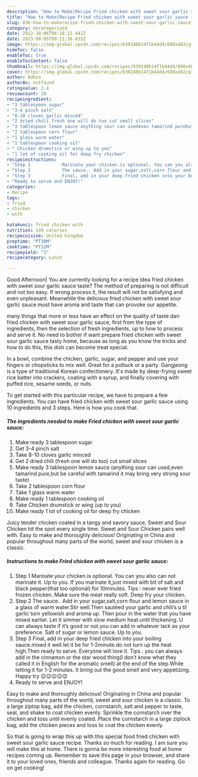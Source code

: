 ```yaml
---
description: "How to Make|Recipe Fried chicken with sweet sour garlic sauce {That is Simple"
title: "How to Make|Recipe Fried chicken with sweet sour garlic sauce {That is Simple"
slug: 836-how-to-makerecipe-fried-chicken-with-sweet-sour-garlic-sauce-that-is-simple
category: Uncategorized
date: 2022-10-06T08:18:12.441Z
date: 2023-08-05T09:21:36.633Z
image: https://img-global.cpcdn.com/recipes/639240b14f1b44d4/680x482cq70/fried-chicken-with-sweet-sour-garlic-sauce-recipe-main-photo.jpg
hideToc: false
enableToc: true
enableTocContent: false
thumbnail: https://img-global.cpcdn.com/recipes/639240b14f1b44d4/680x482cq70/fried-chicken-with-sweet-sour-garlic-sauce-recipe-main-photo.jpg
cover: https://img-global.cpcdn.com/recipes/639240b14f1b44d4/680x482cq70/fried-chicken-with-sweet-sour-garlic-sauce-recipe-main-photo.jpg
author: Admin
authorAv: notfound
ratingvalue: 3.4
reviewcount: 20
recipeingredient:
- "3 tablespoon sugar"
- "3-4 pinch salt"
- "8-10 cloves garlic minced"
- "2 dried chili fresh one will do too cut small slices"
- "3 tablespoon lemon sauce anything sour can usedeven tamarind purebut be careful with tamarind it may bring very strong sour taste"
- "2 tablespoon corn flour"
- "1 glass warm water"
- "1 tablespoon cooking oil"
- " Chicken drumstick or wing up to you"
- "1 lot of cooking oil for deep fry chicken"
recipeinstructions:
- "Step 1            Marinate your chicken.is optional. You can you also can not marinate it. Up to you. If you marinate it,just mixed with bit of salt and black pepper(that too optional) for 10minutes. Tips : never ever fried frozen chicken. Make sure the meat really soft. Deep fry your chicken."
- "Step 2            The sauce.. Add in your sugar,salt,corn flour and lemon sauce in a glass of warm water.Stir well.Then sautéed your garlic and chili’s u til garlic turn yellowish and aroma up. Then pour in the water that you have mixed earlier. Let it simmer with slow medium heat.until thickening. U can always taste if it’s good or not.you can add in whatever lack as your preference. Salt of sugar or lemon sauce. Up to you."
- "Step 3            Final, add in your deep fried chicken into your boiling sauce.mixed it well let it be for 1-2minute.do not turn up the heat high.Then ready to serve. Everyone will love it. Tips : you can always add in the cinnamon or the star wood thing(I don’t know what they called it in English for the aromatic smell) at the end of the step.While letting it for 1-2 minutes. It bring out the good smell and very appetizing. Happy try 😉😉😉😉😊"
- "Ready to serve and ENJOY!"
categories:
- Recipe
tags:
- fried
- chicken
- with

katakunci: fried chicken with 
nutrition: 149 calories
recipecuisine: United Kingdom
preptime: "PT30M"
cooktime: "PT32M"
recipeyield: "3"
recipecategory: Lunch

---
```



Good Afternoon| You are currently looking for a recipe idea fried chicken with sweet sour garlic sauce taste? The method of preparing is not difficult and not too easy. If wrong process it, the result will not be satisfying and even unpleasant. Meanwhile the delicious fried chicken with sweet sour garlic sauce must have aroma and taste that can provoke our appetite.






many things that more or less have an effect on the quality of taste dari fried chicken with sweet sour garlic sauce, first from the type of ingredients, then the selection of fresh ingredients, up to how to process and serve it. No need to bother if want prepare fried chicken with sweet sour garlic sauce tasty home, because as long as you know the tricks and how to do this, this dish can become treat  special.


In a bowl, combine the chicken, garlic, sugar, and pepper and use your fingers or chopsticks to mix well. Great for a potluck or a party. Gangjeong is a type of traditional Korean confectionery. It&#39;s made by deep-frying sweet rice batter into crackers, coating with a syrup, and finally covering with puffed rice, sesame seeds, or nuts.


To get started with this particular recipe, we have to prepare a few ingredients. You can have fried chicken with sweet sour garlic sauce using 10 ingredients and 3 steps. Here is how you cook that.

<!--inarticleads1-->

##### The ingredients needed to make Fried chicken with sweet sour garlic sauce:

1. Make ready 3 tablespoon sugar
1. Get 3-4 pinch salt
1. Take 8-10 cloves garlic minced
1. Get 2 dried chili (fresh one will do too) cut small slices
1. Make ready 3 tablespoon lemon sauce (anything sour can used,even tamarind pure,but be careful with tamarind it may bring very strong sour taste)
1. Take 2 tablespoon corn flour
1. Take 1 glass warm water
1. Make ready 1 tablespoon cooking oil
1. Take  Chicken drumstick or wing (up to you)
1. Make ready 1 lot of cooking oil for deep fry chicken


Juicy tender chicken coated in a tangy and savory sauce, Sweet and Sour Chicken hit the spot every single time. Sweet and Sour Chicken pairs well with. Easy to make and thoroughly delicious! Originating in China and popular throughout many parts of the world, sweet and sour chicken is a classic. 

<!--inarticleads2-->

##### Instructions to make Fried chicken with sweet sour garlic sauce:

1. Step 1            Marinate your chicken.is optional. You can you also can not marinate it. Up to you. If you marinate it,just mixed with bit of salt and black pepper(that too optional) for 10minutes. Tips : never ever fried frozen chicken. Make sure the meat really soft. Deep fry your chicken.
1. Step 2            The sauce.. Add in your sugar,salt,corn flour and lemon sauce in a glass of warm water.Stir well.Then sautéed your garlic and chili’s u til garlic turn yellowish and aroma up. Then pour in the water that you have mixed earlier. Let it simmer with slow medium heat.until thickening. U can always taste if it’s good or not.you can add in whatever lack as your preference. Salt of sugar or lemon sauce. Up to you.
1. Step 3            Final, add in your deep fried chicken into your boiling sauce.mixed it well let it be for 1-2minute.do not turn up the heat high.Then ready to serve. Everyone will love it. Tips : you can always add in the cinnamon or the star wood thing(I don’t know what they called it in English for the aromatic smell) at the end of the step.While letting it for 1-2 minutes. It bring out the good smell and very appetizing. Happy try 😉😉😉😉😊
1. Ready to serve and ENJOY!

Easy to make and thoroughly delicious! Originating in China and popular throughout many parts of the world, sweet and sour chicken is a classic. To a large ziptop bag, add the chicken, cornstarch, salt and pepper to taste, seal, and shake to coat chicken evenly. Sprinkle the cornstarch over the chicken and toss until evenly coated. Place the cornstarch in a large ziplock bag; add the chicken pieces and toss to coat the chicken evenly. 

So that is going to wrap this up with this special food fried chicken with sweet sour garlic sauce recipe. Thanks so much for reading. I am sure you will make this at home. There is gonna be more interesting food at home recipes coming up. Remember to save this page in your browser, and share it to your loved ones, friends and colleague. Thanks again for reading. Go on get cooking!
